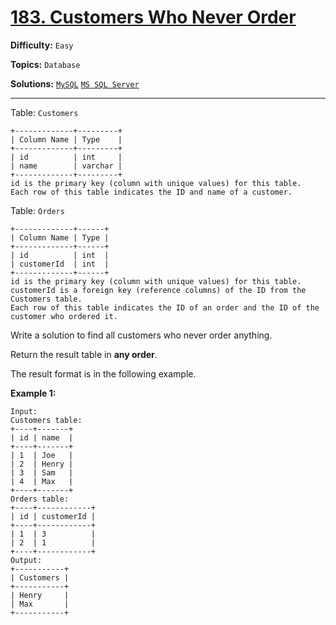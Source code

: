 # [183. Customers Who Never Order](https://leetcode.com/problems/customers-who-never-order/)

**Difficulty:** `Easy`

**Topics:** `Database`

**Solutions:** [`MySQL`](../../src/sql/challenges/CustomersWhoNeverOrder.sql) [`MS SQL Server`](../../src/sql/challenges/CustomersWhoNeverOrder.sql)

---

Table: `Customers`

```
+-------------+---------+
| Column Name | Type    |
+-------------+---------+
| id          | int     |
| name        | varchar |
+-------------+---------+
id is the primary key (column with unique values) for this table.
Each row of this table indicates the ID and name of a customer.
```

Table: `Orders`

```
+-------------+------+
| Column Name | Type |
+-------------+------+
| id          | int  |
| customerId  | int  |
+-------------+------+
id is the primary key (column with unique values) for this table.
customerId is a foreign key (reference columns) of the ID from the Customers table.
Each row of this table indicates the ID of an order and the ID of the customer who ordered it.
```

Write a solution to find all customers who never order anything.

Return the result table in **any order**.

The result format is in the following example.

**Example 1:**

```
Input:
Customers table:
+----+-------+
| id | name  |
+----+-------+
| 1  | Joe   |
| 2  | Henry |
| 3  | Sam   |
| 4  | Max   |
+----+-------+
Orders table:
+----+------------+
| id | customerId |
+----+------------+
| 1  | 3          |
| 2  | 1          |
+----+------------+
Output:
+-----------+
| Customers |
+-----------+
| Henry     |
| Max       |
+-----------+
```
